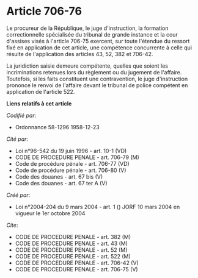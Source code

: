 # Article 706-76

Le procureur de la République, le juge d'instruction, la formation correctionnelle spécialisée du tribunal de grande instance
et la cour d'assises visés à l'article 706-75 exercent, sur toute l'étendue du ressort fixé en application de cet article,
une compétence concurrente à celle qui résulte de l'application des articles 43, 52, 382 et 706-42.

La juridiction saisie demeure compétente, quelles que soient les incriminations retenues lors du règlement ou du jugement de
l'affaire. Toutefois, si les faits constituent une contravention, le juge d'instruction prononce le renvoi de l'affaire
devant le tribunal de police compétent en application de l'article 522.

**Liens relatifs à cet article**

_Codifié par_:

  - Ordonnance 58-1296 1958-12-23

_Cité par_:

  - Loi n°96-542 du 19 juin 1996 - art. 10-1 (VD)
  - CODE DE PROCEDURE PENALE - art. 706-79 (M)
  - Code de procédure pénale - art. 706-77 (VD)
  - Code de procédure pénale - art. 706-80 (V)
  - Code des douanes - art. 67 bis (V)
  - Code des douanes - art. 67 ter A (V)

_Créé par_:

  - Loi n°2004-204 du 9 mars 2004 - art. 1 () JORF 10 mars 2004 en vigueur le 1er octobre 2004

_Cite_:

  - CODE DE PROCEDURE PENALE - art. 382 (M)
  - CODE DE PROCEDURE PENALE - art. 43 (M)
  - CODE DE PROCEDURE PENALE - art. 52 (M)
  - CODE DE PROCEDURE PENALE - art. 522 (M)
  - CODE DE PROCEDURE PENALE - art. 706-42 (V)
  - CODE DE PROCEDURE PENALE - art. 706-75 (V)
